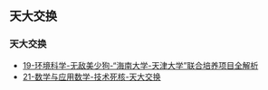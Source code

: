 ## 天大交换 <!-- {docsify-ignore-all} -->

<!-- recent-update-start -->
### 天大交换
- [19-环境科学-无敌美少狗-“海南大学-天津大学”联合培养项目全解析](https://www.bilibili.com/video/BV18P4y1S7Jj/?share_source=copy_web&vd_source=1d24b8668d9a982639b17fbd66e7748d)
- [21-数学与应用数学-技术死核-天大交换](exchange/tju-exchange/21-数学与应用数学-技术死核-天大交换.md)


<!-- recent-update-end -->

